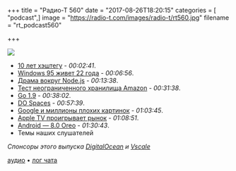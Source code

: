 +++
title = "Радио-Т 560"
date = "2017-08-26T18:20:15"
categories = [ "podcast",]
image = "https://radio-t.com/images/radio-t/rt560.jpg"
filename = "rt_podcast560"

+++

![](https://radio-t.com/images/radio-t/rt560.jpg)

- [10 лет хэштегу](https://thenextweb.com/socialmedia/2017/08/23/the-hashtag-is-ten/) - *00:02:41*.
- [Windows 95 живет 22 года](https://thenextweb.com/insider/2017/08/24/windows-95-22-years-old-today-lets-hope-doesnt-turn-23/) - *00:06:56*.
- [Драма вокруг Node.js](http://www.zdnet.com/article/after-governance-breakdown-node-js-leaders-fight-for-its-survival/) - *00:13:38*.
- [Тест неограниченного хранилища Amazon](https://motherboard.vice.com/en_us/article/a33j5a/a-redditor-archived-nearly-2-million-gigabytes-of-porn-to-test-amazons-unlimited-cloud-storage) - *00:31:38*.
- [Go 1.9](https://blog.golang.org/go1.9) - *00:38:02*.
- [DO Spaces](https://gist.github.com/eliza411/cd89640a13769cd8d3b11140062e1c7b) - *00:57:39*.
- [Google и миллионы плохих картинок](https://techcrunch.com/2017/08/25/google-releases-millions-of-bad-drawings-for-you-and-your-ai-to-paw-through/) - *01:03:45*.
- [Apple TV проигрывает рынок](https://www.theverge.com/circuitbreaker/2017/8/23/16194190/apple-tv-losing-marketshare-roku-amazon-survey) - *01:08:51*.
- [Android — 8.0 Oreo](https://www.android.com/versions/oreo-8-0/) - *01:30:43*.
- Темы наших слушателей

*Спонсоры этого выпуска [DigitalOcean](https://do.co/radiot) и [Vscale](http://bit.ly/radio-t_vscale)*

[аудио](https://cdn.radio-t.com/rt_podcast560.mp3) • [лог чата](http://chat.radio-t.com/logs/radio-t-560.html)
<audio src="https://cdn.radio-t.com/rt_podcast560.mp3" preload="none"></audio>
